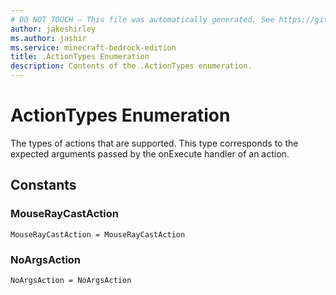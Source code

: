 ```yaml
---
# DO NOT TOUCH — This file was automatically generated. See https://github.com/mojang/minecraftapidocsgenerator to modify descriptions, examples, etc.
author: jakeshirley
ms.author: jashir
ms.service: minecraft-bedrock-edition
title: .ActionTypes Enumeration
description: Contents of the .ActionTypes enumeration.
---
```

# ActionTypes Enumeration

The types of actions that are supported. This type corresponds to the expected arguments passed by the onExecute handler of an action.

## Constants
### **MouseRayCastAction**
`MouseRayCastAction = MouseRayCastAction`
### **NoArgsAction**
`NoArgsAction = NoArgsAction`
